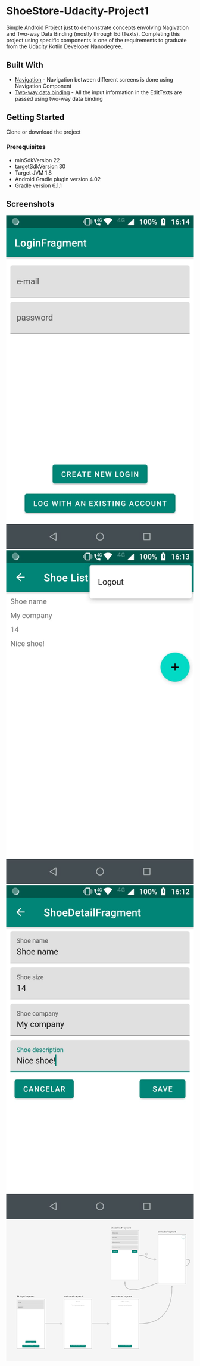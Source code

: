 # ShoeStore-Udacity-Project1
 Simple Android Project just to demonstrate concepts envolving Nagivation and Two-way Data Binding (mostly through EditTexts).
 Completing this project using specific components is one of the requirements to graduate from the Udacity Kotlin Developer Nanodegree.
 
 ## Built With
* [Navigation](https://developer.android.com/guide/navigation) - Navigation between different screens is done using Navigation Component
* [Two-way data binding](https://developer.android.com/topic/libraries/data-binding/two-way) - All the input information in the EditTexts are passed using two-way data binding

## Getting Started
Clone or download the project

### Prerequisites
* minSdkVersion 22
* targetSdkVersion 30
* Target JVM 1.8
* Android Gradle plugin version 4.02
* Gradle version 6.1.1

## Screenshots
![image](https://raw.githubusercontent.com/AllexandreSantos/Navigation-DataBinding-ShoeStore/main/images/screen%201.jpeg)
![image](https://raw.githubusercontent.com/AllexandreSantos/Navigation-DataBinding-ShoeStore/main/images/screen%203.jpeg)
![image](https://raw.githubusercontent.com/AllexandreSantos/Navigation-DataBinding-ShoeStore/main/images/screen%202.jpeg)
![image](https://raw.githubusercontent.com/AllexandreSantos/Navigation-DataBinding-ShoeStore/main/images/navigation.png)
